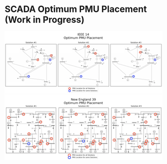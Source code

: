 # SCADA Optimum PMU Placement (Work in Progress)

![image 15](/png/image2.png)
![image 15](/png/image3.png)


